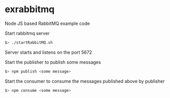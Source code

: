 # exrabbitmq

Node JS based RabbitMQ example code

Start rabbitmq server
```bash
$> ./startRabbitMQ.sh
```
Server starts and listens on the port 5672

Start the publisher to publish some messages
```bash
$> npm publish <some message>
```

Start the consumer to consume the messages published above by publisher
```bash
$> npm consume <some message>
```
